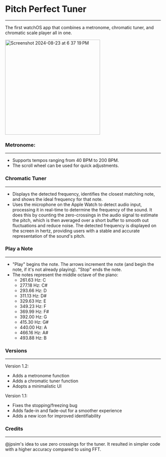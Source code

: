 # Pitch Perfect Tuner
___
The first watchOS app that combines a metronome, chromatic tuner, and chromatic scale player all in one.

<img width="307" alt="Screenshot 2024-08-23 at 6 37 19 PM" src="https://github.com/user-attachments/assets/93e91812-50a9-44d8-8211-1c32fdb46a0a">

### Metronome: 
___
- Supports tempos ranging from 40 BPM to 200 BPM.
- The scroll wheel can be used for quick adjustments.

### Chromatic Tuner
___
- Displays the detected frequency, identifies the closest matching note, and shows the ideal frequency for that note.
- Uses the microphone on the Apple Watch to detect audio input, processing it in real-time to determine the frequency of the sound. It does this by counting the zero-crossings in the audio signal to estimate the pitch, which is then averaged over a short buffer to smooth out fluctuations and reduce noise. The detected frequency is displayed on the screen in hertz, providing users with a stable and accurate representation of the sound's pitch.
  
### Play a Note
___
- "Play" begins the note. The arrows increment the note (and begin the note, if it's not already playing). "Stop" ends the note.
- The notes represent the middle octave of the piano:
  - 261.63 Hz: C
  - 277.18 Hz: C#
  - 293.66 Hz: D
  - 311.13 Hz: D#
  - 329.63 Hz: E
  - 349.23 Hz: F
  - 369.99 Hz: F#
  - 392.00 Hz: G
  - 415.30 Hz: G#
  - 440.00 Hz: A
  - 466.16 Hz: A#
  - 493.88 Hz: B


### Versions
___
Version 1.2: 
- Adds a metronome function
- Adds a chromatic tuner function
- Adopts a minimalistic UI

Version 1.1: 
- Fixes the stopping/freezing bug
- Adds fade-in and fade-out for a smoother experience
- Adds a new icon for improved identifiability
  

### Credits
___
@jpsim's idea to use zero crossings for the tuner. It resulted in simpler code with a higher accuracy compared to using FFT.
